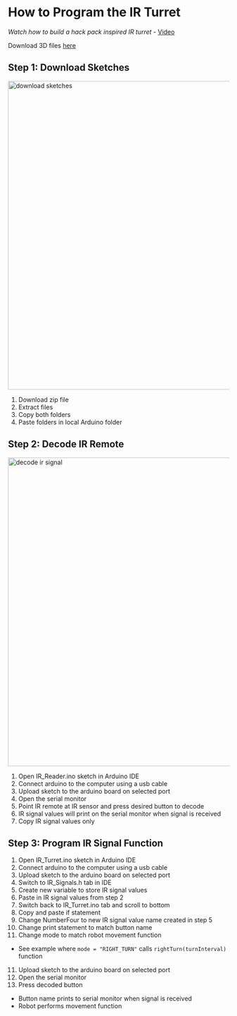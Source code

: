 # How to Program the IR Turret

*Watch how to build a hack pack inspired IR turret* - [Video](https://youtu.be/k28ID4FwFjI)

Download 3D files [here](https://www.herreraengineering.com/)

## Step 1: Download Sketches

<img src="gifs\download_sketches.gif" alt="download sketches" width="700px">

1. Download zip file
2. Extract files
3. Copy both folders
4. Paste folders in local Arduino folder

## Step 2: Decode IR Remote

<img src="gifs\decode_ir_signal.gif" alt="decode ir signal" width="700px">

1. Open IR_Reader.ino sketch in Arduino IDE
2. Connect arduino to the computer using a usb cable
3. Upload sketch to the arduino board on selected port
4. Open the serial monitor
5. Point IR remote at IR sensor and press desired button to decode
6. IR signal values will print on the serial monitor when signal is received
7. Copy IR signal values only

## Step 3: Program IR Signal Function

1. Open IR_Turret.ino sketch in Arduino IDE
2. Connect arduino to the computer using a usb cable
3. Upload sketch to the arduino board on selected port
4. Switch to IR_Signals.h tab in IDE
5. Create new variable to store IR signal values
6. Paste in IR signal values from step 2
7. Switch back to IR_Turret.ino tab and scroll to bottom
8. Copy and paste if statement
9. Change NumberFour to new IR signal value name created in step 5
8. Change print statement to match button name
9. Change mode to match robot movement function
- See example where `mode = "RIGHT_TURN"` calls `rightTurn(turnInterval)` function
11. Upload sketch to the arduino board on selected port
12. Open the serial monitor
13. Press decoded button
- Button name prints to serial monitor when signal is received
- Robot performs movement function


